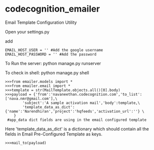 codecognition_emailer
=====================

Email Template Configuration Utility

Open your settings.py

add

	EMAIL_HOST_USER = '' #Add the google username
	EMAIL_HOST_PASSWORD = '' #Add the password 
	
To Run the server:
python manage.py runserver



To check in shell:
python manage.py shell

	>>>from emailer.models import *
	>>>from emailer.email import *
	>>>template = str(MailTemplate.objects.all()[0].body)
	>>>payload = {'from':'navaneethan.codecognition.com','to_list':['nava.nmr@gmail.com'],\
            'subject':'A sample activation mail','body':template,\
          	'template_data_as_dict':{'name':'Narendhiran','project':'hqfeeds','activation_url':''} \
        }
	 #app_data dict fields are using in the email configured template

Here 'template_data_as_dict' is a dictionary which should contain all the fields in Email Pre-Configured Template as keys.

	>>>mail_to(payload)

